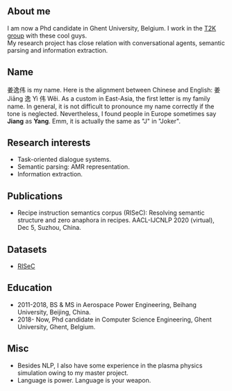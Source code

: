 ## About me
I am now a Phd candidate in Ghent University, Belgium. I work in the [T2K group](https://ugentt2k.github.io/) with these cool guys. <br>
My research project has close relation with conversational agents, semantic parsing and information extraction. <br>

## Name
姜逸伟 is my name. Here is the alignment between Chinese and English: 姜 Jiāng 逸 Yì 伟 Wěi. As a custom in East-Asia, the first letter is my family name. In general, it is not difficult to pronounce my name correctly if the tone is neglected. Nevertheless, I found people in Europe sometimes say **Jiang** as **Yang**. Emm, it is actually the same as "J" in "Joker". 

## Research interests
- Task-oriented dialogue systems.
- Semantic parsing: AMR representation.
- Information extraction.

## Publications
- Recipe instruction semantics corpus (RISeC): Resolving semantic structure and zero anaphora in recipes. AACL-IJCNLP 2020 (virtual), Dec 5, Suzhou, China.

## Datasets
- [RISeC](https://github.com/YiweiJiang2015/RISeC)

## Education
- 2011-2018, BS & MS in Aerospace Power Engineering, Beihang University, Beijing, China.
- 2018- Now, Phd candidate in Computer Science Engineering, Ghent University, Ghent, Belgium.

## Misc
- Besides NLP, I also have some experience in the plasma physics simulation owing to my master project. 
- Language is power. Language is your weapon.
